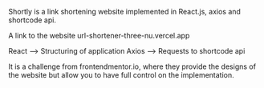 Shortly is a link shortening website implemented in React.js, axios and shortcode api.

A link to the website
url-shortener-three-nu.vercel.app

React --> Structuring of application
Axios --> Requests to shortcode api


It is a challenge from frontendmentor.io, where they provide the designs of the website but allow you to have full control on the implementation.
